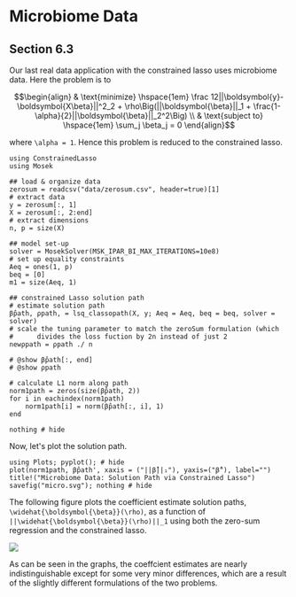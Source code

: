 # Microbiome Data
## Section 6.3

   Our last real data application with the constrained lasso uses microbiome data. 
   Here the problem is to 

```math 
\begin{align}
& \text{minimize} \hspace{1em} \frac 12||\boldsymbol{y}-\boldsymbol{X\beta}||^2_2 + \rho\Big(||\boldsymbol{\beta}||_1 + \frac{1-\alpha}{2}||\boldsymbol{\beta}||_2^2\Big) \\
& \text{subject to} \hspace{1em} \sum_j \beta_j = 0
\end{align}
```

where ``\alpha = 1``. Hence this problem is reduced to the constrained lasso. 

```@setup micro
using ConstrainedLasso
using Mosek 
```

```@example micro
## load & organize data 
zerosum = readcsv("data/zerosum.csv", header=true)[1]
# extract data 
y = zerosum[:, 1]
X = zerosum[:, 2:end]
# extract dimensions 
n, p = size(X)

## model set-up
solver = MosekSolver(MSK_IPAR_BI_MAX_ITERATIONS=10e8)
# set up equality constraints
Aeq = ones(1, p)
beq = [0]
m1 = size(Aeq, 1)

## constrained Lasso solution path
# estimate solution path
β̂path, ρpath, = lsq_classopath(X, y; Aeq = Aeq, beq = beq, solver = solver)
# scale the tuning parameter to match the zeroSum formulation (which
#	   divides the loss fuction by 2n instead of just 2
newρpath = ρpath ./ n

# @show β̂path[:, end]
# @show ρpath

# calculate L1 norm along path
norm1path = zeros(size(β̂path, 2))
for i in eachindex(norm1path)
    norm1path[i] = norm(β̂path[:, i], 1)
end

nothing # hide 
```
Now, let's plot the solution path. 

```@example micro
using Plots; pyplot(); # hide
plot(norm1path, β̂path', xaxis = ("||β̂||₁"), yaxis=("β̂"), label="")
title!("Microbiome Data: Solution Path via Constrained Lasso")
savefig("micro.svg"); nothing # hide
```
The following figure plots the coefficient estimate solution paths, ``\widehat{\boldsymbol{\beta}}(\rho)``, as a function of ``||\widehat{\boldsymbol{\beta}}(\rho)||_1`` using both the zero-sum regression and the constrained lasso. 

![](micro.svg)

As can be seen in the graphs, the coeffcient estimates are nearly indistinguishable except for some very minor differences, which are a result of the slightly different formulations of the two problems.